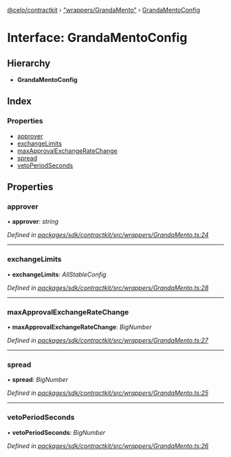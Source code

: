 [@celo/contractkit](../README.md) › ["wrappers/GrandaMento"](../modules/_wrappers_grandamento_.md) › [GrandaMentoConfig](_wrappers_grandamento_.grandamentoconfig.md)

# Interface: GrandaMentoConfig

## Hierarchy

* **GrandaMentoConfig**

## Index

### Properties

* [approver](_wrappers_grandamento_.grandamentoconfig.md#approver)
* [exchangeLimits](_wrappers_grandamento_.grandamentoconfig.md#exchangelimits)
* [maxApprovalExchangeRateChange](_wrappers_grandamento_.grandamentoconfig.md#maxapprovalexchangeratechange)
* [spread](_wrappers_grandamento_.grandamentoconfig.md#spread)
* [vetoPeriodSeconds](_wrappers_grandamento_.grandamentoconfig.md#vetoperiodseconds)

## Properties

###  approver

• **approver**: *string*

*Defined in [packages/sdk/contractkit/src/wrappers/GrandaMento.ts:24](https://github.com/celo-org/celo-monorepo/blob/master/packages/sdk/contractkit/src/wrappers/GrandaMento.ts#L24)*

___

###  exchangeLimits

• **exchangeLimits**: *AllStableConfig*

*Defined in [packages/sdk/contractkit/src/wrappers/GrandaMento.ts:28](https://github.com/celo-org/celo-monorepo/blob/master/packages/sdk/contractkit/src/wrappers/GrandaMento.ts#L28)*

___

###  maxApprovalExchangeRateChange

• **maxApprovalExchangeRateChange**: *BigNumber*

*Defined in [packages/sdk/contractkit/src/wrappers/GrandaMento.ts:27](https://github.com/celo-org/celo-monorepo/blob/master/packages/sdk/contractkit/src/wrappers/GrandaMento.ts#L27)*

___

###  spread

• **spread**: *BigNumber*

*Defined in [packages/sdk/contractkit/src/wrappers/GrandaMento.ts:25](https://github.com/celo-org/celo-monorepo/blob/master/packages/sdk/contractkit/src/wrappers/GrandaMento.ts#L25)*

___

###  vetoPeriodSeconds

• **vetoPeriodSeconds**: *BigNumber*

*Defined in [packages/sdk/contractkit/src/wrappers/GrandaMento.ts:26](https://github.com/celo-org/celo-monorepo/blob/master/packages/sdk/contractkit/src/wrappers/GrandaMento.ts#L26)*
